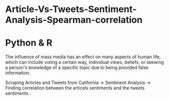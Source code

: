 # Article-Vs-Tweets-Sentiment-Analysis-Spearman-correlation

# Python & R 


The influence of mass media has an effect on many aspects of human life, which can include voting a certain way, 
individual views, beliefs, or skewing a person's knowledge of a specific topic due to being provided false information.

Scraping Articles and Tweets from California -> 
Sentiment Analysis -> 
Finding correlation between the articels sentiments and the tweets sentiments. 
